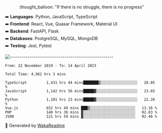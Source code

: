<p align="center"> 
  :thought_balloon: "If there is no struggle, there is no progress"
</p>

<p align="left">
  ➡️ <strong>Languages</strong>: Python, JavaScript, TypeScript<br>
  ➡️ <strong>Frontend</strong>: React, Vue, Quasar Framework, Material UI<br>
  ➡️ <strong>Backend</strong>: FastAPI, Flask<br>
  ➡️ <strong>Databases</strong>: PostgreSQL, MySQL, MongoDB<br>
  ➡️ <strong>Testing</strong>: Jest, Pytest<br>
</p>

![-----------------------------------------------------](https://raw.githubusercontent.com/andreasbm/readme/master/assets/lines/vintage.png)

<!--START_SECTION:waka-->

```text
From: 22 November 2019 - To: 14 April 2023

Total Time: 4,962 hrs 3 mins

TypeScript         1,431 hrs 44 mins███████▒░░░░░░░░░░░░░░░░░   28.85 %
JavaScript         1,142 hrs 56 mins█████▓░░░░░░░░░░░░░░░░░░░   23.03 %
Python             1,101 hrs 23 mins█████▓░░░░░░░░░░░░░░░░░░░   22.20 %
Vue.js             652 hrs 49 mins ███▒░░░░░░░░░░░░░░░░░░░░░   13.16 %
PHP                140 hrs 36 mins ▓░░░░░░░░░░░░░░░░░░░░░░░░   02.83 %
JSON               121 hrs 59 mins ▓░░░░░░░░░░░░░░░░░░░░░░░░   02.46 %
```

<!--END_SECTION:waka-->


🚀 Generated by [WakaReadme](https://github.com/athul/waka-readme)
